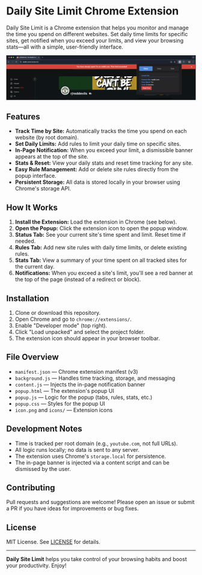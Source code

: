 # Daily Site Limit Chrome Extension

Daily Site Limit is a Chrome extension that helps you monitor and manage the time you spend on different websites. Set daily time limits for specific sites, get notified when you exceed your limits, and view your browsing stats—all with a simple, user-friendly interface.

![Screenshot of Daily Site Limit Chrome Extension](thumbnail.png)

## Features

- **Track Time by Site:** Automatically tracks the time you spend on each website (by root domain).
- **Set Daily Limits:** Add rules to limit your daily time on specific sites.
- **In-Page Notification:** When you exceed your limit, a dismissible banner appears at the top of the site.
- **Stats & Reset:** View your daily stats and reset time tracking for any site.
- **Easy Rule Management:** Add or delete site rules directly from the popup interface.
- **Persistent Storage:** All data is stored locally in your browser using Chrome's storage API.

## How It Works

1. **Install the Extension:** Load the extension in Chrome (see below).
2. **Open the Popup:** Click the extension icon to open the popup window.
3. **Status Tab:** See your current site's time spent and limit. Reset time if needed.
4. **Rules Tab:** Add new site rules with daily time limits, or delete existing rules.
5. **Stats Tab:** View a summary of your time spent on all tracked sites for the current day.
6. **Notifications:** When you exceed a site's limit, you'll see a red banner at the top of the page (instead of a redirect or block).

## Installation

1. Clone or download this repository.
2. Open Chrome and go to `chrome://extensions/`.
3. Enable "Developer mode" (top right).
4. Click "Load unpacked" and select the project folder.
5. The extension icon should appear in your browser toolbar.

## File Overview

- `manifest.json` — Chrome extension manifest (v3)
- `background.js` — Handles time tracking, storage, and messaging
- `content.js` — Injects the in-page notification banner
- `popup.html` — The extension's popup UI
- `popup.js` — Logic for the popup (tabs, rules, stats, etc.)
- `popup.css` — Styles for the popup UI
- `icon.png` and `icons/` — Extension icons

## Development Notes

- Time is tracked per root domain (e.g., `youtube.com`, not full URLs).
- All logic runs locally; no data is sent to any server.
- The extension uses Chrome's `storage.local` for persistence.
- The in-page banner is injected via a content script and can be dismissed by the user.

## Contributing

Pull requests and suggestions are welcome! Please open an issue or submit a PR if you have ideas for improvements or bug fixes.

## License

MIT License. See [LICENSE](LICENSE) for details.

---

**Daily Site Limit** helps you take control of your browsing habits and boost your productivity. Enjoy!
